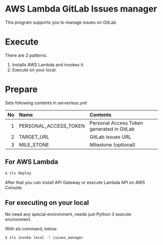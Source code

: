 # AWS Lambda GitLab Issues manager
This program supports you to manage issues on GitLab.

# Execute
There are 2 patterns.

1. Installs AWS Lambda and invokes it.
2. Execute on your local.

# Prepare
Sets following contents in serverless.yml

| No | Name | Contents |
| ---: | :--- | :--- |
|1|PERSONAL_ACCESS_TOKEN|Personal Access Token generated in GitLab|
|2|TARGET_URL|GitLab issues URL|
|3|MILE_STONE|Milestone (optional)|


## For AWS Lambda

```sh
$ sls deploy
```

After that you can install API Gateway or execute Lambda API on AWS Console.

## For executing on your local

No need any special environment, needs just Python 3 execute environment.

With sls command, below.

```sh
$ sls invoke local -f issues_manager
```



